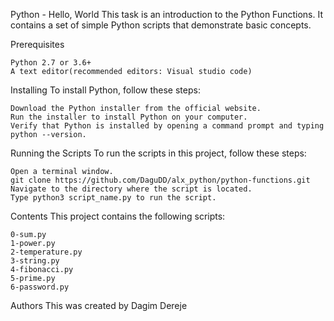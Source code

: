 Python - Hello, World
This task is an introduction to the Python Functions. It contains a set of simple Python scripts that demonstrate basic concepts.

Prerequisites

    Python 2.7 or 3.6+
    A text editor(recommended editors: Visual studio code)

Installing
To install Python, follow these steps:

    Download the Python installer from the official website.
    Run the installer to install Python on your computer.
    Verify that Python is installed by opening a command prompt and typing python --version.

Running the Scripts
To run the scripts in this project, follow these steps:

    Open a terminal window.
    git clone https://github.com/DaguDD/alx_python/python-functions.git
    Navigate to the directory where the script is located.
    Type python3 script_name.py to run the script.

Contents
This project contains the following scripts:

    0-sum.py 
    1-power.py 
    2-temperature.py 
    3-string.py 
    4-fibonacci.py 
    5-prime.py 
    6-password.py

Authors
This was created by Dagim Dereje
